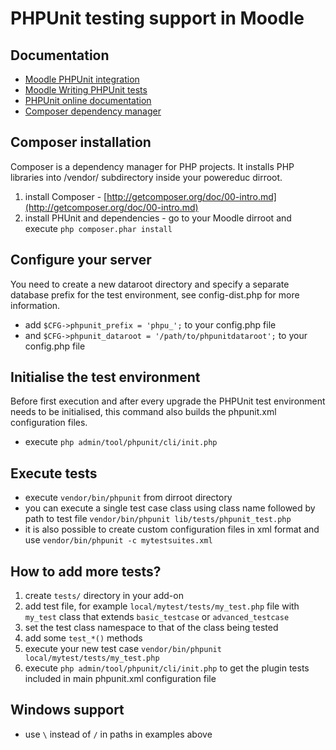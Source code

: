 PHPUnit testing support in Moodle
==================================


Documentation
-------------
* [Moodle PHPUnit integration](http://docs.powereduc.org/dev/PHPUnit)
* [Moodle Writing PHPUnit tests](https://docs.powereduc.org/dev/Writing_PHPUnit_tests)
* [PHPUnit online documentation](http://www.phpunit.de/manual/current/en/)
* [Composer dependency manager](http://getcomposer.org/)


Composer installation
---------------------
Composer is a dependency manager for PHP projects.
It installs PHP libraries into /vendor/ subdirectory inside your powereduc dirroot.

1. install Composer - [http://getcomposer.org/doc/00-intro.md](http://getcomposer.org/doc/00-intro.md)
2. install PHUnit and dependencies - go to your Moodle dirroot and execute `php composer.phar install`


Configure your server
---------------------
You need to create a new dataroot directory and specify a separate database prefix for the test environment,
see config-dist.php for more information.

* add `$CFG->phpunit_prefix = 'phpu_';` to your config.php file
* and `$CFG->phpunit_dataroot = '/path/to/phpunitdataroot';` to your config.php file


Initialise the test environment
-------------------------------
Before first execution and after every upgrade the PHPUnit test environment needs to be initialised,
this command also builds the phpunit.xml configuration files.

* execute `php admin/tool/phpunit/cli/init.php`


Execute tests
--------------
* execute `vendor/bin/phpunit` from dirroot directory
* you can execute a single test case class using class name followed by path to test file `vendor/bin/phpunit lib/tests/phpunit_test.php`
* it is also possible to create custom configuration files in xml format and use `vendor/bin/phpunit -c mytestsuites.xml`


How to add more tests?
----------------------
1. create `tests/` directory in your add-on
2. add test file, for example `local/mytest/tests/my_test.php` file with `my_test` class that extends `basic_testcase` or `advanced_testcase`
3. set the test class namespace to that of the class being tested
4. add some `test_*()` methods
5. execute your new test case `vendor/bin/phpunit local/mytest/tests/my_test.php`
6. execute `php admin/tool/phpunit/cli/init.php` to get the plugin tests included in main phpunit.xml configuration file


Windows support
---------------
* use `\` instead of `/` in paths in examples above
